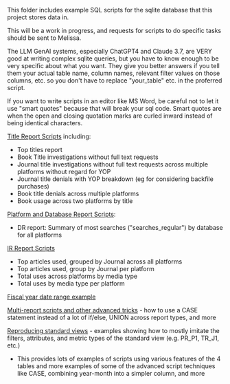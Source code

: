 This folder includes example SQL scripts for the sqlite database that this project stores data in.

This will be a work in progress, and requests for scripts to do specific tasks should be sent to Melissa. 

The LLM GenAI systems, especially ChatGPT4 and Claude 3.7, are VERY good at writing complex sqlite queries, but you have to know enough to be very specific about what you want. They give you better answers if you tell them your actual table name, column names, relevant filter values on those columns, etc. so you don't have to replace "your_table" etc. in the proferred script.

If you want to write scripts in an editor like MS Word, be careful not to let it use "smart quotes" because that will break your sql code. Smart quotes are when the open and closing quotation marks are curled inward instead of being identical characters.

[Title Report Scripts](title-related-scripts.md) including:
- Top titles report
- Book Title investigations without full text requests
- Journal title investigations without full text requests across multiple platforms without regard for YOP
- Journal title denials with YOP breakdown (eg for considering backfile purchases)
- Book title denials across multiple platforms
- Book usage across two platforms by title

[Platform and Database Report Scripts](Platform_and_Database_Report_Scripts.md):
- DR report: Summary of most searches ("searches_regular") by database for all platforms

[IR Report Scripts](SQL_Scripts_for_IR_Reports.md)
- Top articles used, grouped by Journal across all platforms
- Top articles used, group by Journal per platform
- Total uses across platforms by media type
- Total uses by media type per platform

[Fiscal year date range example](fiscal_year.md)

[Multi-report scripts and other advanced tricks](sample_scripts.md) - how to use a CASE statement instead of a lot of if/else, UNION across report types, and more

[Reproducing standard views](standard_views.md) - examples showing how to mostly imitate the filters, attributes, and metric types of the standard view (e.g. PR_P1, TR_J1, etc.)
- This provides lots of examples of scripts using various features of the 4 tables and more examples of some of the advanced script techniques like CASE, combining year-month into a simpler column, and more
